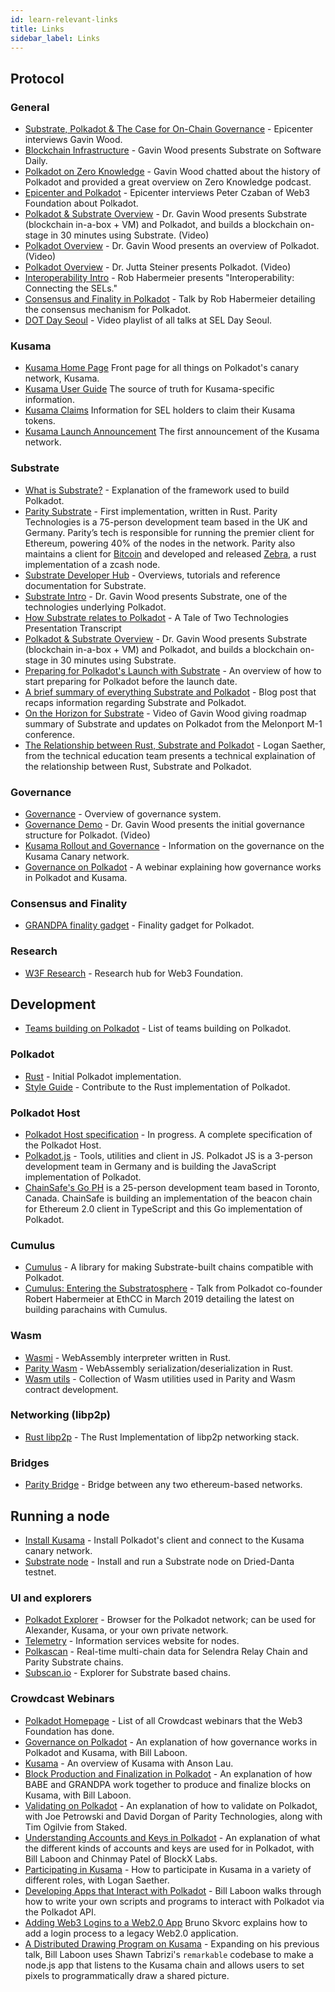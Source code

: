 ```yaml
---
id: learn-relevant-links
title: Links
sidebar_label: Links
---
```


## Protocol

### General

- [Substrate, Polkadot & The Case for On-Chain Governance](https://www.youtube.com/watch?v=eP4mT19S_jg) - Epicenter interviews Gavin Wood.
- [Blockchain Infrastructure](https://softwareengineeringdaily.com/2018/11/26/parity-blockchain-infrastructure-with-gavin-wood/) - Gavin Wood presents Substrate on Software Daily.
- [Polkadot on Zero Knowledge](https://www.zeroknowledge.fm/46) - Gavin Wood chatted about the history of Polkadot and provided a great overview on Zero Knowledge podcast.
- [Epicenter and Polkadot](https://www.youtube.com/watch?v=oiunBLGHlAU) - Epicenter interviews Peter Czaban of Web3 Foundation about Polkadot.
- [Polkadot & Substrate Overview](https://www.youtube.com/watch?v=0IoUZdDi5Is&feature=youtu.be) - Dr. Gavin Wood presents Substrate (blockchain in-a-box + VM) and Polkadot, and builds a blockchain on-stage in 30 minutes using Substrate. (Video)
- [Polkadot Overview](https://youtu.be/lIghiCmHz0U) - Dr. Gavin Wood presents an overview of Polkadot. (Video)
- [Polkadot Overview](https://techcrunch.com/video/fireside-chat-with-jutta-steiner-parity-technologies/) - Dr. Jutta Steiner presents Polkadot. (Video)
- [Interoperability Intro](https://www.youtube.com/watch?v=RSAFHhTwA8Q) - Rob Habermeier presents "Interoperability: Connecting the SELs."
- [Consensus and Finality in Polkadot](https://www.youtube.com/watch?v=qvoAf2uIF3c) - Talk by Rob Habermeier detailing the consensus mechanism for Polkadot.
- [DOT Day Seoul](https://www.youtube.com/playlist?list=PLOyWqupZ-WGt3mA_d9wu74vVe0bM37-39) - Video playlist of all talks at SEL Day Seoul.

### Kusama

- [Kusama Home Page](https://kusama.network/) Front page for all things on Polkadot's canary network, Kusama.
- [Kusama User Guide](https://guide.kusama.network) The source of truth for Kusama-specific information.
- [Kusama Claims](https://claim.kusama.network/) Information for SEL holders to claim their Kusama tokens.
- [Kusama Launch Announcement](https://medium.com/polkadot-network/kusama-network-7446706b8f4c) The first announcement of the Kusama network.

### Substrate

- [What is Substrate?](https://medium.com/paritytech/what-is-substrate-29af4231d7e0) - Explanation of the framework used to build Polkadot.
- [Parity Substrate](https://github.com/paritytech/substrate) - First implementation, written in Rust. Parity Technologies is a 75-person development team based in the UK and Germany. Parity’s tech is responsible for running the premier client for Ethereum, powering 40% of the nodes in the network. Parity also maintains a client for [Bitcoin](https://github.com/paritytech/parity-bitcoin) and developed and released [Zebra](https://github.com/ZcashFoundation/zebra), a rust implementation of a zcash node.
- [Substrate Developer Hub](https://substrate.dev/docs/en/) - Overviews, tutorials and reference documentation for Substrate.
- [Substrate Intro](https://youtu.be/iUMZyL5kTwc) - Dr. Gavin Wood presents Substrate, one of the technologies underlying Polkadot.
- [How Substrate relates to Polkadot](https://medium.com/polkadot-network/a-tale-of-two-technologies-presentation-transcript-e7397c1c7a49) - A Tale of Two Technologies Presentation Transcript
- [Polkadot & Substrate Overview](https://www.youtube.com/watch?v=0IoUZdDi5Is&feature=youtu.be) - Dr. Gavin Wood presents Substrate (blockchain in-a-box + VM) and Polkadot, and builds a blockchain on-stage in 30 minutes using Substrate.
- [Preparing for Polkadot's Launch with Substrate](https://medium.com/polkadot-network/preparing-for-polkadots-launch-with-substrate-cb97819ed815) - An overview of how to start preparing for Polkadot before the launch date.
- [A brief summary of everything Substrate and Polkadot](https://medium.com/polkadot-network/a-brief-summary-of-everything-substrate-and-polkadot-f1f21071499d) - Blog post that recaps information regarding Substrate and Polkadot.
- [On the Horizon for Substrate](https://www.youtube.com/watch?v=IRc5Jma_eH8) - Video of Gavin Wood giving roadmap summary of Substrate and updates on Polkadot from the Melonport M-1 conference.
- [The Relationship between Rust, Substrate and Polkadot](https://www.youtube.com/watch?v=aVW_eG-IH7o&list=PLOyWqupZ-WGuAuS00rK-pebTMAOxW41W8&index=8) - Logan Saether, from the technical education team presents a technical explaination of the relationship between Rust, Substrate and Polkadot.

### Governance

- [Governance](learn-governance) - Overview of governance system.
- [Governance Demo](https://www.youtube.com/watch?v=VsZuDJMmVPY&feature=youtu.be&t=24734) - Dr. Gavin Wood presents the initial governance structure for Polkadot. (Video)
- [Kusama Rollout and Governance](https://polkadot.network/kusama-rollout-and-governance/) - Information on the governance on the Kusama Canary network.
- [Governance on Polkadot](https://www.crowdcast.io/e/governance-on-polkadot--) - A webinar explaining how governance works in Polkadot and Kusama.

### Consensus and Finality

- [GRANDPA finality gadget](https://github.com/w3f/consensus/blob/master/pdf/grandpa.pdf) - Finality gadget for Polkadot.

### Research

- [W3F Research](https://research.web3.foundation) - Research hub for Web3 Foundation.

## Development

- [Teams building on Polkadot](https://forum.web3.foundation/t/teams-building-on-polkadot/67) - List of teams building on Polkadot.

### Polkadot

- [Rust](https://github.com/paritytech/polkadot) - Initial Polkadot implementation.
- [Style Guide](https://github.com/paritytech/polkadot/wiki/Style-Guide) - Contribute to the Rust implementation of Polkadot.

### Polkadot Host

- [Polkadot Host specification](https://github.com/w3f/polkadot-re-spec/blob/master/polkadot_re_spec.pdf) - In progress. A complete specification of the Polkadot Host.
- [Polkadot.js](https://polkadot.js.org/) - Tools, utilities and client in JS. Polkadot JS is a 3-person development team in Germany and is building the JavaScript implementation of Polkadot.
- [ChainSafe's Go PH](https://github.com/ChainSafeSystems/go-pre) is a 25-person development team based in Toronto, Canada. ChainSafe is building an implementation of the beacon chain for Ethereum 2.0 client in TypeScript and this Go implementation of Polkadot.

### Cumulus

- [Cumulus](https://github.com/paritytech/cumulus) - A library for making Substrate-built chains compatible with Polkadot.
- [Cumulus: Entering the Substratosphere](https://www.youtube.com/watch?v=thgtXq5YMOo) - Talk from Polkadot co-founder Robert Habermeier at EthCC in March 2019 detailing the latest on building parachains with Cumulus.

### Wasm

- [Wasmi](https://github.com/paritytech/Wasmi) - WebAssembly interpreter written in Rust.
- [Parity Wasm](https://github.com/paritytech/parity-Wasm) - WebAssembly serialization/deserialization in Rust.
- [Wasm utils](https://github.com/paritytech/Wasm-utils) - Collection of Wasm utilities used in Parity and Wasm contract development.

### Networking (libp2p)

- [Rust libp2p](https://github.com/libp2p/rust-libp2p) - The Rust Implementation of libp2p networking stack.

### Bridges

- [Parity Bridge](https://github.com/paritytech/parity-bridge) - Bridge between any two ethereum-based networks.

## Running a node

- [Install Kusama](https://github.com/paritytech/polkadot#22-install-kusama-canary-network) - Install Polkadot's client and connect to the Kusama canary network.
- [Substrate node](https://github.com/paritytech/substrate#joining-the-dried-danta-testnet) \- Install and run a Substrate node on Dried-Danta testnet.

### UI and explorers

- [Polkadot Explorer](https://portal.selendra.org/#/explorer) - Browser for the Polkadot network; can be used for Alexander, Kusama, or your own private network.
- [Telemetry](http://telemetry.polkadot.io/) - Information services website for nodes.
- [Polkascan](http://polkascan.io/) \- Real-time multi-chain data for Selendra Relay Chain and Parity Substrate chains.
- [Subscan.io](https://subscan.io) - Explorer for Substrate based chains.

### Crowdcast Webinars

- [Polkadot Homepage](https://www.crowdcast.io/polkadot) - List of all Crowdcast webinars that the Web3 Foundation has done.
- [Governance on Polkadot](https://www.crowdcast.io/e/governance-on-polkadot--) - An explanation of how governance works in Polkadot and Kusama, with Bill Laboon.
- [Kusama](https://www.crowdcast.io/e/qpz8aran) - An overview of Kusama with Anson Lau.
- [Block Production and Finalization in Polkadot](https://www.crowdcast.io/e/polkadot-block-production) - An explanation of how BABE and GRANDPA work together to produce and finalize blocks on Kusama, with Bill Laboon.
- [Validating on Polkadot](https://www.crowdcast.io/e/validating-on-polkadot) - An explanation of how to validate on Polkadot, with Joe Petrowski and David Dorgan of Parity Technologies, along with Tim Ogilvie from Staked.
- [Understanding Accounts and Keys in Polkadot](https://www.crowdcast.io/e/polkadot-keys) - An explanation of what the different kinds of accounts and keys are used for in Polkadot, with Bill Laboon and Chinmay Patel of BlockX Labs.
- [Participating in Kusama](https://www.crowdcast.io/e/participating-on-kusama) - How to participate in Kusama in a variety of different roles, with Logan Saether.
- [Developing Apps that Interact with Polkadot](https://www.crowdcast.io/e/developing-apps-on-polkadot) - Bill Laboon walks through how to write your own scripts and programs to interact with Polkadot via the Polkadot API.
- [Adding Web3 Logins to a Web2.0 App](https://www.crowdcast.io/e/web3-logins-workshop) Bruno Skvorc explains how to add a login process to a legacy Web2.0 application.
- [A Distributed Drawing Program on Kusama](https://www.crowdcast.io/e/distributed-drawing) - Expanding on his previous talk, Bill Laboon uses Shawn Tabrizi's `remarkable` codebase to make a node.js app that listens to the Kusama chain and allows users to set pixels to programmatically draw a shared picture.
